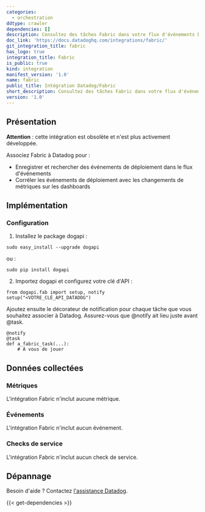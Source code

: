 ```yaml
---
categories:
  - orchestration
ddtype: crawler
dependencies: []
description: Consultez des tâches Fabric dans votre flux d'événements Datadog et effectuez des recherches au sein de celles-ci.
doc_link: 'https://docs.datadoghq.com/integrations/fabric/'
git_integration_title: fabric
has_logo: true
integration_title: Fabric
is_public: true
kind: integration
manifest_version: '1.0'
name: fabric
public_title: Intégration Datadog/Fabric
short_description: Consultez des tâches Fabric dans votre flux d'événements Datadog et effectuez des recherches au sein de celles-ci.
version: '1.0'
---
```

## Présentation
**Attention** : cette intégration est obsolète et n'est plus activement développée.

Associez Fabric à Datadog pour :

* Enregistrer et rechercher des événements de déploiement dans le flux d'événements
* Corréler les événements de déploiement avec les changements de métriques sur les dashboards

## Implémentation
### Configuration

1. Installez le package dogapi :

```
sudo easy_install --upgrade dogapi
```
ou :

```
sudo pip install dogapi
```

2. Importez dogapi et configurez votre clé d'API :

```
from dogapi.fab import setup, notify
setup("<VOTRE_CLÉ_API_DATADOG")
```

Ajoutez ensuite le décorateur de notification pour chaque tâche que vous souhaitez associer à Datadog. Assurez-vous que @notify ait lieu juste avant @task.

```
@notify
@task
def a_fabric_task(...):
    # À vous de jouer
```

## Données collectées
### Métriques

L'intégration Fabric n'inclut aucune métrique.

### Événements
L'intégration Fabric n'inclut aucun événement.

### Checks de service
L'intégration Fabric n'inclut aucun check de service.

## Dépannage
Besoin d'aide ? Contactez [l'assistance Datadog][1].

[1]: https://docs.datadoghq.com/fr/help


{{< get-dependencies >}}